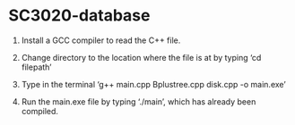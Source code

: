 # SC3020-database
1. Install a GCC compiler to read the C++ file.

2. Change directory to the location where the file is at by typing ‘cd filepath’

3. Type in the terminal ‘g++ main.cpp Bplustree.cpp disk.cpp -o main.exe’

4. Run the main.exe file by typing ‘./main’, which has already been compiled.
